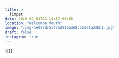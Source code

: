 ```yaml
---
title: >
  limpet
date: 2020-09-01T11:14:57+00:00
location: "Welcombe Mouth"
image: "/img/ae027d251f2a2915ade8c253e1a23bb1.jpg"
draft: false
instagram: true
---
```


{{<photo src="/img/ae027d251f2a2915ade8c253e1a23bb1.jpg">}}
